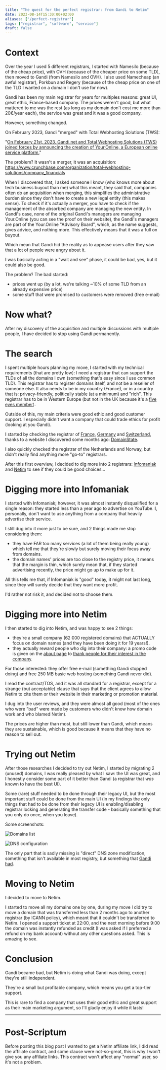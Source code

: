 ```yaml
---
title: "The quest for the perfect registrar: from Gandi to Netim"
date: 2023-08-14T15:30:00+02:00
aliases: ["/perfect-registrar"]
tags: ["registrar", "software", "service"]
draft: false
---
```


# Context

Over the year I used 5 different registrars, I started with Namesilo (because of the cheap price), with OVH (because of the cheaper price on some TLD), then moved to Gandi (from Namesilo and OVH). I also used Namecheap (an awful registrar), Porkbun and Regery (because of the cheap price on one of the TLD I wanted on a domain I don't use for now).

Gandi has been my main registrar for years for multiples reasons: great UI, great ethic, France-based company. The prices weren't good, but what mattered to me was the rest (as long as my domain don't cost me more than 20€/year each), the service was great and it was a good company.

However, something changed.

On February 2023, Gandi "merged" with Total Webhosting Solutions (TWS):

"[On February 21st, 2023, Gandi.net and Total Webhosting Solutions (TWS) joined forces by announcing the creation of Your.Online, a European online service platform.](https://news.gandi.net/en/2023/03/your-online-gandi-continues-its-development/)"

The problem? It wasn't a merger, it was an acquisition: https://www.crunchbase.com/organization/total-webhosting-solutions/company_financials

When I discovered that, I asked someone I know (who knows more about tech business buyout than me) what this meant, they said that, companies often do an acquisition when merging, this simplifies the administrative burden since they don't have to create a new legal entity (this makes sense). To check if it's actually a merger, you have to check if the management of the absorbed company are managing the new entity. In Gandi's case, none of the original Gandi's managers are managing Your.Online (you can see the proof on their website), the Gandi's managers are part of the Your.Online "Advisory Board", which, as the name suggests, gives advice, and nothing more. This effectively means that it was a full on buyout.

Which mean that Gandi hid the reality as to appease users after they saw that a lot of people were angry about it.

I was basically acting in a "wait and see" phase, it could be bad, yes, but it could also be good.

The problem? The bad started:

- prices went up (by a lot, we're talking ~10% of some TLD from an already expensive price)
- some stuff that were promised to customers were removed (free e-mail)


# Now what?

After my discovery of the acquisition and multiple discussions with multiple people, I have decided to stop using Gandi permanently.


# The search

I spent multiple hours planning my move, I started with my technical requirements (that are pretty low): I need a registrar that can support the TLDs of all the domains I own (something that's easy since I use common TLD). This registrar has to register domains itself, and not be a reseller of someone else. It also needs to be in my country (France), or in a country that is: privacy-friendly, politically stable (at a minimum) and "rich". This registrar has to be in Western Europe (but not in the UK because it's a [five eyes member](https://en.wikipedia.org/wiki/Five_Eyes)).

Outside of this, my main criteria were good ethic and good customer support. I especially didn't want a company that could trade ethics for profit (looking at you Gandi).

I started by checking the registrar of [France](https://www.domainstate.com/country/france.html), [Germany](https://www.domainstate.com/country/germany.html) and [Switzerland](https://www.domainstate.com/country/switzerland.html), thanks to a website I discovered some months ago: [DomainState](https://www.domainstate.com/).

I also quickly checked the registrar of the Netherlands and Norway, but didn't really find anything more "go-to" registrars.

After this first overview, I decided to dig more into 2 registrars: [Infomaniak](https://www.infomaniak.com/) and [Netim](https://www.netim.com/) to see if they could be good choices...


# Digging more into Infomaniak

I started with Infomaniak; however, it was almost instantly disqualified for a single reason: they started less than a year ago to advertise on YouTube. I, personally, don't want to use anything from a company that heavily advertise their service.

I still dug into it more just to be sure, and 2 things made me stop considering them:
- they have FAR too many services (a lot of them being really young) which tell me that they're slowly but surely moving their focus away from domains.
- the domain names' prices are too close to the registry price, it means that the margin is thin, which surely mean that, if they started advertising recently, the price might go up to make up for it.

All this tells me that, if Infomaniak is "good" today, it might not last long, since they will surely decide that they want more profit.

I'd rather not risk it, and decided not to choose them.


# Digging more into Netim

I then started to dig into Netim, and was happy to see 2 things:

- they're a small company (62 000 registered domains) that ACTUALLY focus on domain names (and they have been doing it for 19 years!).
- they actually reward people who dig into their company: a promo code is given on the [about page](https://www.netim.com/en/company) to [thank people for their interest in the company](../perfect-registrar/netim.png).

For those interested: they offer free e-mail (something Gandi stopped doing) and free 250 MB basic web hosting (something Gandi never did).

I read the contract/TOS, and it was all standard for a registrar, except for a strange (but acceptable) clause that says that the client agrees to allow Netim to cite them or their website in their marketing or promotion material.

I dug into the user reviews, and they were almost all good (most of the ones who were "bad" were made by customers who didn't know how domain work and who blamed Netim).

The prices are higher than most, but still lower than Gandi, which means they are sustainable, which is good because it means that they have no reason to sell out.


# Trying out Netim

After those researches I decided to try out Netim, I started by migrating 2 (unused) domains, I was really pleased by what I saw: the UI was great, and I honestly consider some part of it better than Gandi (a registrar that *was* known to have the best UI).

Some (rare) stuff needed to be done through their legacy UI, but the most important stuff could be done from the main UI (in my findings the only things that had to be done from their legacy UI is enabling/disabling registrar locking and generating the transfer code - basically something that you only do once, when you leave).

Some screenshots:

![Domains list](../perfect-registrar/netim-domains.png)

![DNS configuration](../perfect-registrar/netim-dns.png)

The only part that is sadly missing is "direct" DNS zone modification, something that isn't available in most registry, but something that [Gandi had](../perfect-registrar/gandi-dns-zone.png).


# Moving to Netim

I decided to move to Netim.

I started to move all my domains one by one, during my move I did try to move a domain that was transferred less than 2 months ago to another registrar (by ICANN policy), which meant that it couldn't be transferred to Netim. I opened a support ticket at 22:00, and the next morning before 9:00 the domain was instantly refunded as credit (I was asked if I preferred a refund on my bank account) without any other questions asked. This is amazing to see.


# Conclusion

Gandi became bad, but Netim is doing what Gandi was doing, except they're still independent.

They're a small but profitable company, which means you get a top-tier support. 

This is rare to find a company that uses their good ethic and great support as their main marketing argument, so I'll gladly enjoy it while it lasts!

---

# Post-Scriptum

Before posting this blog post I wanted to get a Netim affiliate link, I did read the affiliate contract, and some clause were not-so-great, this is why I won't give you any affiliate links. This contract won't affect any "normal" user, so it's not a problem.

